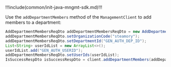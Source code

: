 !!!include(common/init-java-mngmt-sdk.md)!!!

Use the `addDepartmentMembers` method of the `ManagementClient` to add members to a department:

```java
AddDepartmentMembersReqDto addDepartmentMembersReqDto = new AddDepartmentMembersReqDto();
addDepartmentMembersReqDto.setOrganizationCode("steamory");
addDepartmentMembersReqDto.setDepartmentId("GEN_AUTH_DEP_ID");
List<String> userIdList = new ArrayList<>();
userIdList.add("GEN_AUTH_USERID");
addDepartmentMembersReqDto.setUserIds(userIdList);
IsSuccessRespDto isSuccessRespDto = client.addDepartmentMembers(addDepartmentMembersReqDto);
```
